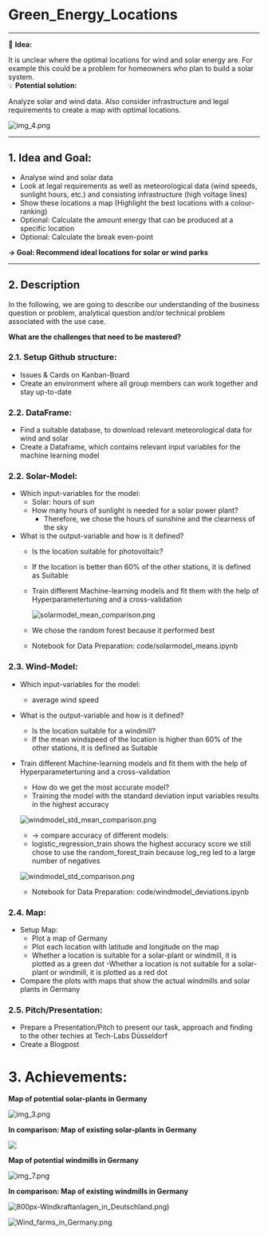 # Green_Energy_Locations
___
💭  **Idea:** 

It is unclear where the optimal locations for wind and solar energy are. For example this could be a problem for homeowners who plan to build a solar system.  
💡  **Potential solution:**

Analyze solar and wind data. Also consider infrastructure and legal requirements to create a map with optimal locations.

![img_4.png](pictures/Maps/title.png)
___


## 1. Idea and Goal:

- Analyse wind and solar data
- Look at legal requirements as well as meteorological data (wind speeds, sunlight hours, etc.) and consisting infrastructure (high voltage lines)
- Show these locations a map (Highlight the best locations with a colour-ranking)
- Optional: Calculate the amount energy that can be produced at a specific location
- Optional: Calculate the break even-point

**→ Goal: Recommend ideal locations for solar or wind parks**
___

## 2. Description

In the following, we are going to describe our understanding of the business question or problem, analytical question and/or technical problem associated with the use case.

**What are the challenges that need to be mastered?**

### 2.1. Setup Github structure:
- Issues & Cards on Kanban-Board
- Create an environment where all group members can work together and stay up-to-date

### 2.2. DataFrame:
- Find a suitable database, to download relevant meteorological data for wind and solar
- Create a Dataframe, which contains relevant input variables for the machine learning model

### 2.2. Solar-Model:
- Which input-variables for the model: 
  - Solar: hours of sun
  - How many hours of sunlight is needed for a solar power plant?
    - Therefore, we chose the hours of sunshine and the clearness of the sky
- What is the output-variable and how is it defined?
  - Is the location suitable for photovoltaic?
  - If the location is better than 60% of the other stations, it is defined as Suitable
  - Train different Machine-learning models and fit them with the help of Hyperparametertuning and a cross-validation
  
    ![solarmodel_mean_comparison.png](pictures/model_comparisons/solarmodel_mean_comparison.png)
  - We chose the random forest because it performed best
  - Notebook for Data Preparation: code/solarmodel_means.ipynb
  
### 2.3. Wind-Model:
- Which input-variables for the model: 
  - average wind speed 
- What is the output-variable and how is it defined?
  - Is the location suitable for a windmill? 
  - If the mean windspeed of the location is higher than 60% of the other stations, it is defined as Suitable
- Train different Machine-learning models and fit them with the help of Hyperparametertuning and a cross-validation
  - How do we get the most accurate model? 
  - Training the model with the standard deviation input variables results in the highest accuracy

  ![windmodel_std_mean_comparison.png](pictures/model_comparisons/windmodel_std_mean_comparison.png)
  - -> compare accuracy of different models:
  - logistic_regression_train shows the highest accuracy score we still chose to use the random_forest_train because log_reg led to a large number of negatives

  ![windmodel_std_comparison.png](pictures/model_comparisons/windmodel_std_comparison.png)
  - Notebook for Data Preparation: code/windmodel_deviations.ipynb

### 2.4. Map:
- Setup Map:
  - Plot a map of Germany 
  - Plot each location with latitude and longitude on the map
  - Whether a location is suitable for a solar-plant or windmill, it is plotted as a green dot
  -Whether a location is not suitable for a solar-plant or windmill, it is plotted as a red dot
- Compare the plots with maps that show the actual windmills and solar plants in Germany
    
### 2.5. Pitch/Presentation:
  - Prepare a Presentation/Pitch to present our task, approach and finding to the other techies at Tech-Labs Düsseldorf
  - Create a Blogpost 
  
# 3. Achievements:

**Map of potential solar-plants in Germany**

![img_3.png](pictures/Maps/map_photovoltaics.png)

**In comparison: Map of existing solar-plants in Germany**

![](pictures/Maps/Germany_PVOUT_mid-size-map_156x220mm-300dpi_v20191205.png)

**Map of potential windmills in Germany**

![img_7.png](pictures/Maps/map_windmills.png)

**In comparison: Map of existing windmills in Germany**

![800px-Windkraftanlagen_in_Deutschland.png)](pictures/Maps/800px-Windkraftanlagen_in_Deutschland.png)

![Wind_farms_in_Germany.png](pictures/Maps/Wind_farms_in_Germany.png)
